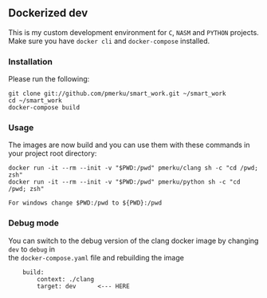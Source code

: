 ## Dockerized dev

This is my custom development environment for `C`, `NASM` and `PYTHON` projects. \
Make sure you have `docker cli` and `docker-compose` installed.

### Installation

Please run the following:

```
git clone git://github.com/pmerku/smart_work.git ~/smart_work
cd ~/smart_work
docker-compose build
```

### Usage

The images are now build and you can use them with these commands in your project root directory:

```
docker run -it --rm --init -v "$PWD:/pwd" pmerku/clang sh -c "cd /pwd; zsh"
docker run -it --rm --init -v "$PWD:/pwd" pmerku/python sh -c "cd /pwd; zsh"
```

``For windows change $PWD:/pwd to ${PWD}:/pwd``

### Debug mode

You can switch to the debug version of the clang docker image by changing ``dev``  to ``debug`` in \
the `docker-compose.yaml` file and rebuilding the image

```
    build:
        context: ./clang
        target: dev      <--- HERE
```
